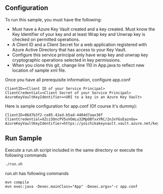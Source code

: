 ## Configuration

To run this sample, you must have the following:

* Must have a Azure Key Vault created and a key created. Must know the Key Identifier of your key and at least Wrap key and Unwrap key is checked on permitted operations.
* A Client ID and a Client Secret for a web application registered with Azure Active Directory that has access to your Key Vault.
* Configure this service principal only have wrap key and unwrap key cryptographic operations selected in key permissions.
* When you clone this git, change line 110 in App.java to reflect new location of sample xml file.

Once you have all prerequisite information, configure app.conf
```
ClientID=<Client ID of your Service Principal>
ClientCredential=<Client Secret of your Service Principal>
AzureKeyVaultKeyIdentifier=<URI to a key in an Azure Key Vault>
```

Here is sample configuration for app.conf (Of course it's dummy):
```
ClientID=06d7b3f2-ce85-41ed-b5ad-4404d7aax30f
ClientCredential=XZcz3OncPV5uVOmLu32MpOBfxxYRC/2nJxYGsEaznGo=
AzureKeyVaultKeyIdentifier=https://yoichikakeyvault.vault.azure.net/keys/yoichisecurekey/3695f67774ee49b48fc4eca21966af49
```

## Run Sample
Execute a run.sh script included in the same directory or execute the following commands
```bash
./run.sh 
```
run.sh has following commands
```
mvn compile
mvn exec:java -Dexec.mainClass="App" -Dexec.args="-c app.conf
```